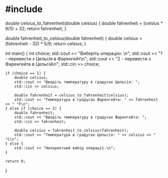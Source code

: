 # #include <iostream>

double celsius_to_fahrenheit(double celsius) {
    double fahrenheit = (celsius * 9/5) + 32;
    return fahrenheit;
}

double fahrenheit_to_celsius(double fahrenheit) {
    double celsius = (fahrenheit - 32) * 5/9;
    return celsius;
}

int main() {
    int choice;
    std::cout << "Виберіть операцію: \n";
    std::cout << "1 - перевести з Цельсія в Фаренгейт\n";
    std::cout << "2 - перевести з Фаренгейта в Цельсій\n";
    std::cin >> choice;

    if (choice == 1) {
        double celsius;
        std::cout << "Введіть температуру в градусах Цельсія: ";
        std::cin >> celsius;

        double fahrenheit = celsius_to_fahrenheit(celsius);
        std::cout << "Температура в градусах Фаренгейта: " << fahrenheit << " °F\n";
    } else if (choice == 2) {
        double fahrenheit;
        std::cout << "Введіть температуру в градусах Фаренгейта: ";
        std::cin >> fahrenheit;

        double celsius = fahrenheit_to_celsius(fahrenheit);
        std::cout << "Температура в градусах Цельсія: " << celsius << " °C\n";
    } else {
        std::cout << "Некоректний вибір операції.\n";
    }

    return 0;
}


